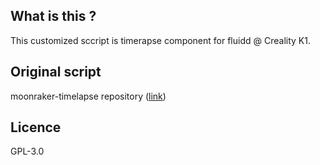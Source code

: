 ## What is this ?

This customized sccript is timerapse component for fluidd @ Creality K1.

## Original script

moonraker-timelapse repository ([link](https://github.com/mainsail-crew/moonraker-timelapse/blob/main/component/timelapse.py))

## Licence

GPL-3.0